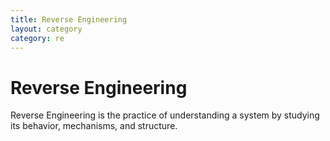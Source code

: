 ```yaml
---
title: Reverse Engineering
layout: category
category: re
---
```


# Reverse Engineering

Reverse Engineering is the practice of understanding a system by studying its behavior, mechanisms, and structure.

